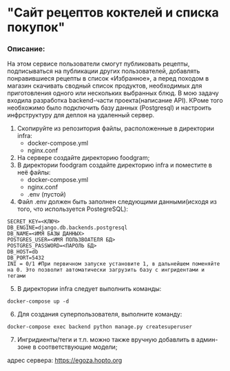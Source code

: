 # "Сайт рецептов коктелей и списка покупок"

### Описание:
На этом сервисе пользователи смогут публиковать рецепты, подписываться на публикации других пользователей, добавлять понравившиеся рецепты в список «Избранное», а перед походом в магазин скачивать сводный список продуктов, необходимых для приготовления одного или нескольких выбранных блюд. В мою задачу входила разработка backend-части проекта(написание API). 
КРоме того необхожимо было подключить базу данных (Postgresql) и настроить инфрструктуру для деплоя на удаленный сервер.


1. Скопируйте из репозитория файлы, расположенные в директории infra:
    - docker-compose.yml
    - nginx.conf
2. На сервере создайте директорию foodgram;
3. В директории foodgram создайте директорию infra и поместите в неё файлы:
    - docker-compose.yml
    - nginx.conf
    - .env (пустой)
4. Файл .env должен быть заполнен следующими данными(исходя из того, что используется PostegreSQL):
   
```
SECRET_KEY=<КЛЮЧ>
DB_ENGINE=django.db.backends.postgresql
DB_NAME=<ИМЯ БАЗЫ ДАННЫХ>
POSTGRES_USER=<ИМЯ ПОЛЬЗВОАТЕЛЯ БД>
POSTGRES_PASSWORD=<ПАРОЛЬ БД>
DB_HOST=db
DB_PORT=5432
INI = 0/1 #При первичном запуске установите 1, в дальнейшем поменяйте на 0. Это позволит автоматически загрузить базу с ингридентами и тегами
```

5. В директории infra следует выполнить команды:
```
docker-compose up -d
```

6. Для создания суперпользователя, выполните команду:
```
docker-compose exec backend python manage.py createsuperuser
```

7. Ингридиенты/теги и т.п. можно также  вручную добавлить в админ-зоне в соответствующие модели;


адрес сервера: https://egoza.hopto.org

